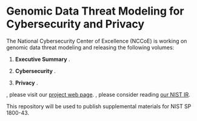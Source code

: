 # Genomic Data Threat Modeling for Cybersecurity and Privacy 

The National Cybersecurity Center of Excellence (NCCoE) is working on genomic data threat modeling and releasing the following volumes:

1. **Executive Summary** .

2. **Cybersecurity** .

3. **Privacy** .

, please visit our [project web page](https://www.nccoe.nist.gov/projects/cybersecurity-and-privacy-genomic-data).
, please consider reading [our NIST IR](https://doi.org/10.6028/NIST.IR.8432).

This repository will be used to publish supplemental materials for NIST SP 1800-43.
